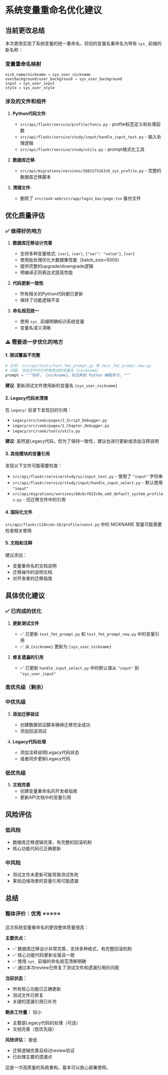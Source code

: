 # 系统变量重命名优化建议

## 当前更改总结

本次更改实现了系统变量的统一重命名，将旧的变量名重命名为带有 `sys_` 前缀的新名称：

### 变量重命名映射
```
nick_name/nickname → sys_user_nickname
userbackground/user_background → sys_user_background  
input → sys_user_input
style → sys_user_style
```

### 涉及的文件和组件
1. **Python代码文件**:
   - `src/api/flaskr/service/profile/funcs.py` - profile标签定义和处理函数
   - `src/api/flaskr/service/study/input/handle_input_text.py` - 输入处理逻辑
   - `src/api/flaskr/service/study/utils.py` - prompt格式化工具

2. **数据库迁移**:
   - `src/api/migrations/versions/2681575163c0_sys_profile.py` - 完整的数据库迁移脚本

3. **清理文件**:
   - 删除了 `src/cook-web/src/app/login_bac/page.tsx` 备份文件

## 优化质量评估

### ✅ 做得好的地方

1. **数据库迁移设计完善**
   - 支持多种变量格式: `{var}`, `(var)`, `{"var": "value"}`, `[var]`
   - 使用批处理优化大数据集性能（batch_size=5000）
   - 提供完整的upgrade/downgrade逻辑
   - 预编译正则表达式提高性能

2. **代码更新一致性**
   - 所有相关的Python代码都已更新
   - 保持了功能逻辑不变

3. **命名规范统一**
   - 使用 `sys_` 前缀明确标识系统变量
   - 变量名语义清晰

### ⚠️ 需要进一步优化的地方

#### 1. 测试覆盖不完整
```python
# 文件: src/api/tests/test_fmt_prompt.py 和 test_fmt_prompt_new.py
# 问题: 测试文件中仍然使用旧的变量名 {nickname}
prompt = """你好， {nickname}，欢迎来到 Python 编程学习。"""
```
**建议**: 更新测试文件使用新的变量名 `{sys_user_nickname}`

#### 2. Legacy代码未清理
在 `Legacy/` 目录下发现旧的引用：
- `Legacy/src/cook/pages/2_Script_Debugger.py`
- `Legacy/src/cook/pages/1_Chapter_Debugger.py` 
- `Legacy/src/cook/tools/utils.py`

**建议**: 虽然是Legacy代码，但为了保持一致性，建议也进行更新或添加注释说明

#### 3. 其他模块的变量引用
发现以下文件可能需要检查：
- `src/api/flaskr/service/study/ui/input_text.py` - 使用了 `"input"` 字符串
- `src/api/flaskr/service/study/input/handle_input_select.py` - 默认使用 `"input"`
- `src/api/migrations/versions/b6cbcf622c0a_add_default_system_profiles.py` - 旧迁移文件中的引用

#### 4. 国际化文件
`src/api/flaskr/i18n/en-US/profile/const.py` 中的 NICKNAME 常量可能需要检查相关使用

#### 5. 文档和注释
建议添加：
- 变量重命名的文档说明
- 迁移操作的说明文档
- 对开发者的迁移指南

## 具体优化建议

### ✅ 已完成的优化
1. **更新测试文件**
   - ✅ 已更新 `test_fmt_prompt.py` 和 `test_fmt_prompt_new.py` 中的变量引用
   - ✅ 从 `{nickname}` 更新为 `{sys_user_nickname}`

2. **修复遗漏的引用**  
   - ✅ 已更新 `handle_input_select.py` 中的默认值从 `"input"` 到 `"sys_user_input"`

### 高优先级（剩余）

### 中优先级
3. **添加迁移验证**
   - 创建数据验证脚本确保迁移完全成功
   - 添加回滚测试

4. **Legacy代码处理**
   - 添加注释说明Legacy代码状态
   - 或者同步更新Legacy代码

### 低优先级
5. **文档完善**
   - 创建变量重命名的开发者指南
   - 更新API文档中的变量引用

## 风险评估

### 低风险
- 数据库迁移逻辑完善，有完整的回滚机制
- 核心功能代码已正确更新

### 中风险  
- 测试文件未更新可能导致测试失败
- 某些边缘场景的变量引用可能遗漏

## 总结

### 整体评价：优秀 ⭐⭐⭐⭐⭐

这次系统变量重命名的更改整体质量很高：

**主要优点：**
- ✅ 数据库迁移设计非常完善，支持多种格式，有完整回滚机制
- ✅ 核心功能代码更新全面且一致
- ✅ 使用 `sys_` 前缀的命名规范清晰明确
- ✅ 通过本次review已修复了测试文件和遗漏引用的问题

**当前状态：**
- 所有核心功能已正确更新
- 测试文件已修复
- 关键的遗漏引用已补充

**剩余工作量：** 较小
- 主要是Legacy代码的处理（可选）
- 文档完善（低优先级）

**风险评估：** 极低
- 迁移逻辑完善且经过review验证
- 已处理主要的遗漏点

这是一次高质量的系统重构，基本可以放心部署使用。